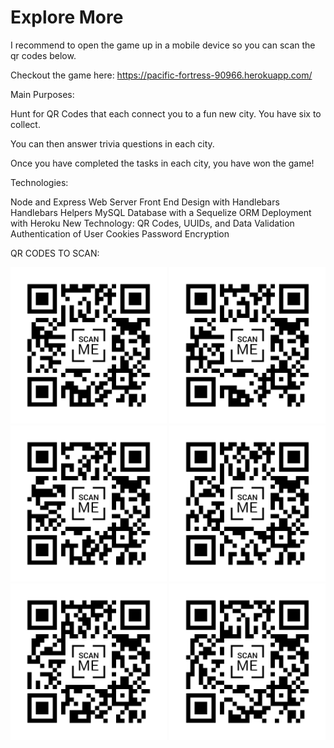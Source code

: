 # Explore More

I recommend to open the game up in a mobile device so you can scan the qr codes below.

Checkout the game here: 
https://pacific-fortress-90966.herokuapp.com/



Main Purposes:

Hunt for QR Codes that each connect you to a fun new city. You have six to collect.

You can then answer trivia questions in each city.

Once you have completed the tasks in each city, you have won the game!


Technologies:

Node and Express Web Server
Front End Design with Handlebars 
Handlebars Helpers
MySQL Database with a Sequelize ORM
Deployment with Heroku
New Technology: QR Codes, UUIDs, and Data Validation
Authentication of User Cookies
Password Encryption 


QR CODES TO SCAN:

<img src="https://github.com/kmboyle/secondproj/blob/kevin/public/assets/images/codes/QR_Code_berlin.png" alt="alt text" width="250" height="250">

<img src="https://github.com/kmboyle/secondproj/blob/kevin/public/assets/images/codes/QR_Code_istanbul.png" alt="alt text" width="250" height="250">

<img src="https://github.com/kmboyle/secondproj/blob/kevin/public/assets/images/codes/QR_Code_moscow.png" alt="alt text" width="250" height="250">

<img src="https://github.com/kmboyle/secondproj/blob/kevin/public/assets/images/codes/QR_Code_prague.png" alt="alt text" width="250" height="250">

<img src="https://github.com/kmboyle/secondproj/blob/kevin/public/assets/images/codes/QR_Code_rome.png" alt="alt text" width="250" height="250">

<img src="https://github.com/kmboyle/secondproj/blob/kevin/public/assets/images/codes/QR_Code_warsaw.png" alt="alt text" width="250" height="250">













